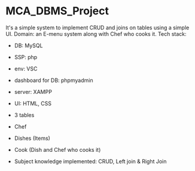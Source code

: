 # MCA_DBMS_Project
It's a simple system to implement CRUD and joins on tables using a simple UI. 
Domain: an E-menu system along with Chef who cooks it.
Tech stack: 
- DB: MySQL
- SSP: php
- env: VSC
- dashboard for DB: phpmyadmin
- server: XAMPP
- UI: HTML, CSS

- 3 tables
-   Chef
-   Dishes (Items)
-   Cook (Dish and Chef who cooks it)

-   Subject knowledge implemented: CRUD, Left join & Right Join

